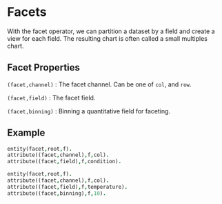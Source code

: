 # Facets

With the facet operator, we can partition a dataset by a field and create a view for each field. The resulting chart is often called a small multiples chart. 

## Facet Properties

`(facet,channel)`
: The facet channel. Can be one of `col`, and `row`.

`(facet,field)`
: The facet field.

`(facet,binning)`
: Binning a quantitative field for faceting.

## Example

```prolog
entity(facet,root,f).
attribute((facet,channel),f,col).
attribute((facet,field),f,condition).
```

```prolog
entity(facet,root,f).
attribute((facet,channel),f,col).
attribute((facet,field),f,temperature).
attribute((facet,binning),f,10).
```

